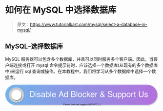 # 如何在 MySQL 中选择数据库

> 原文：<https://www.tutorialkart.com/mysql/select-a-database-in-mysql/>

## MySQL–选择数据库

MySQL 服务器可以包含多个数据库，并且可以同时服务多个客户端。因此，当客户端连接或打开 mysql 命令提示符时，应该选择一个数据库(从现有的多个数据库中)来运行 sql 查询或操作。在本教程中，我们将学习从多个数据库中选择一个数据库。

[![](img/925da31b32d6bc3827932f6c8afb11bb.png)](https://www.tutorialkart.com/)